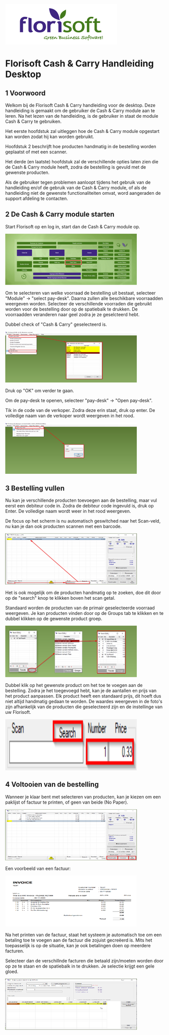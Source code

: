 <img src="../../fslogo.png"/>

# **Florisoft Cash & Carry Handleiding Desktop**


## 1 Voorwoord

Welkom bij de Florisoft Cash & Carry handleiding voor de desktop. Deze handleiding is gemaakt om de gebruiker de Cash & Carry module aan te leren. Na het lezen van de handleiding, is de gebruiker in staat de module Cash & Carry te gebruiken.

Het eerste hoofdstuk zal uitleggen hoe de Cash & Carry module opgestart kan worden zodat hij kan worden gebruikt.

Hoofdstuk 2 beschrijft hoe producten handmatig in de bestelling worden geplaatst of met een scanner.

Het derde (en laatste) hoofdstuk zal de verschillende opties laten zien die de Cash & Carry module heeft, zodra de bestelling is gevuld met de gewenste producten.

Als de gebruiker tegen problemen aanloopt tijdens het gebruik van de handleiding en/of de gebruik van de Cash & Carry module, of als de handleiding niet de gewenste functionaliteiten omvat, word aangeraden de support afdeling te contacten.

## 2 De Cash & Carry module starten

Start Florisoft op en log in, start dan de Cash & Carry module op.

<img src=".Cash &amp; Carry Desktop Handleiding\media\image2.png" style="width:4.33958in;height:1.67917in" />

Om te selecteren van welke voorraad de bestelling uit bestaat, selecteer "Module" -> "select pay-desk". Daarna zullen alle beschikbare voorraadden weergeven worden.
Selecteer de verschillende voorraden die gebruikt worden voor de bestelling door op de spatiebalk te drukken. De voorraadden veranderen naar geel zodra je ze geselcteerd hebt.

Dubbel check of "Cash & Carry" geselecteerd is.

<img src=".Cash &amp; Carry Desktop Handleiding\media\image3.png" style="width:4.33958in;height:1.67917in" />

Druk op "OK" om verder te gaan.

Om de pay-desk te openen, selecteer "pay-desk" -> "Open pay-desk".

Tik in de code van de verkoper. Zodra deze erin staat, druk op enter. De volledige naam van de verkoper wordt weergeven in het rood.

<img src=".Cash &amp; Carry Desktop Handleiding\media\image4.png" style="width:4.33958in;height:1.67917in" />

## 3 Bestelling vullen

Nu kan je verschillende producten toevoegen aan de bestelling, maar vul eerst een debiteur code in. Zodra de debiteur code ingevuld is, druk op Enter. De volledige naam wordt weer in het rood weergeven.

De focus op het scherm is nu automatisch geswitched naar het Scan-veld, nu kan je dan ook producten scannen met een barcode.

<img src=".Cash &amp; Carry Desktop Handleiding\media\image5.png" style="width:4.33958in;height:1.67917in" />

Het is ook mogelijk om de producten handmatig op te zoeken, doe dit door op de "search" knop te klikken boven het scan getal.

Standaard worden de producten van de primair geselecteerde voorraad weergeven. Je kan producten vinden door op de Groups tab te klikken en te dubbel klikken op de gewenste product groep.

<img src=".Cash &amp; Carry Desktop Handleiding\media\image6.png" style="width:4.33958in;height:1.67917in" />

Dubbel klik op het gewenste product om het toe te voegen aan de bestelling. Zodra je het toegevoegd hebt, kan je de aantallen en prijs van het product aanpassen. Elk product heeft een standaard prijs, dit hoeft dus niet altijd handmatig gedaan te worden. De waardes weergeven in de foto's zijn afhankelijk van de producten die geselecteerd zijn en de instellinge van uw Florisoft.

<img src=".Cash &amp; Carry Desktop Handleiding\media\image7.png" style="width:4.33958in;height:1.67917in" />

## 4 Voltooien van de bestelling

Wanneer je klaar bent met selecteren van producten, kan je kiezen om een paklijst of factuur te printen, of geen van  beide (No Paper).

<img src=".Cash &amp; Carry Desktop Handleiding\media\image8.png" style="width:4.33958in;height:1.67917in" />

Een voorbeeld van een factuur:

<img src=".Cash &amp; Carry Desktop Handleiding\media\image9.png" style="width:4.33958in;height:1.67917in" />

Na het printen van de factuur, staat het systeem je automatisch toe om een betaling toe te voegen aan de factuur die zojuist gecreëerd is. Mits het toepasselijk is op de situatie, kan je ook betalingen doen op meerdere facturen.

Selecteer dan de verschillnde facturen die betaald zijn/moeten worden door op ze te staan en de spatiebalk in te drukken. Je selectie krijgt een gele gloed.

<img src=".Cash &amp; Carry Desktop Handleiding\media\image10.png" style="width:4.33958in;height:1.67917in" />